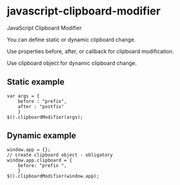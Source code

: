 # javascript-clipboard-modifier
JavaScript Clipboard Modifier

You can define static or dynamic clipboard change.

Use properties before, after, or callback for clipboard modification.

Use clipboard object for dynamic clipboard change.

## Static example
```
var args = {
    before : "prefix",
    after : "postfix"
    }
$().clipboardModifier(args);
```

## Dynamic example
```
window.app = {};
// create clipboard object - obligatory
window.app.clipboard = {
    before: "prefix ",
    }
$().clipboardModifier(window.app);
```